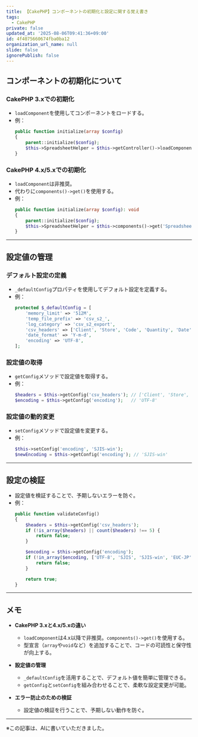 ```yaml
---
title: 【CakePHP】コンポーネントの初期化と設定に関する覚え書き
tags:
  - CakePHP
private: false
updated_at: '2025-08-06T09:41:36+09:00'
id: 4f4075660674fba0ba12
organization_url_name: null
slide: false
ignorePublish: false
---
```

## コンポーネントの初期化について

### CakePHP 3.xでの初期化
- `loadComponent`を使用してコンポーネントをロードする。
- 例：
  ```php
  public function initialize(array $config)
  {
      parent::initialize($config);
      $this->SpreadsheetHelper = $this->getController()->loadComponent('SpreadsheetHelper');
  }
  ```

### CakePHP 4.x/5.xでの初期化
- `loadComponent`は非推奨。
- 代わりに`components()->get()`を使用する。
- 例：
  ```php
  public function initialize(array $config): void
  {
      parent::initialize($config);
      $this->SpreadsheetHelper = $this->components()->get('SpreadsheetHelper');
  }
  ```

---

## 設定値の管理

### デフォルト設定の定義
- `_defaultConfig`プロパティを使用してデフォルト設定を定義する。
- 例：
  ```php
  protected $_defaultConfig = [
      'memory_limit' => '512M',
      'temp_file_prefix' => 'csv_s2_',
      'log_category' => 'csv_s2_export',
      'csv_headers' => ['Client', 'Store', 'Code', 'Quantity', 'Date'],
      'date_format' => 'Y-m-d',
      'encoding' => 'UTF-8',
  ];
  ```

### 設定値の取得
- `getConfig`メソッドで設定値を取得する。
- 例：
  ```php
  $headers = $this->getConfig('csv_headers'); // ['Client', 'Store', 'Code', 'Quantity', 'Date']
  $encoding = $this->getConfig('encoding');   // 'UTF-8'
  ```

### 設定値の動的変更
- `setConfig`メソッドで設定値を変更する。
- 例：
  ```php
  $this->setConfig('encoding', 'SJIS-win');
  $newEncoding = $this->getConfig('encoding'); // 'SJIS-win'
  ```

---

## 設定の検証

- 設定値を検証することで、予期しないエラーを防ぐ。
- 例：
  ```php
  public function validateConfig()
  {
      $headers = $this->getConfig('csv_headers');
      if (!is_array($headers) || count($headers) !== 5) {
          return false;
      }

      $encoding = $this->getConfig('encoding');
      if (!in_array($encoding, ['UTF-8', 'SJIS', 'SJIS-win', 'EUC-JP'])) {
          return false;
      }

      return true;
  }
  ```

---

## メモ
- **CakePHP 3.xと4.x/5.xの違い**  
  - `loadComponent`は4.x以降で非推奨。`components()->get()`を使用する。
  - 型宣言（`array`や`void`など）を追加することで、コードの可読性と保守性が向上する。

- **設定値の管理**  
  - `_defaultConfig`を活用することで、デフォルト値を簡単に管理できる。
  - `getConfig`と`setConfig`を組み合わせることで、柔軟な設定変更が可能。

- **エラー防止のための検証**  
  - 設定値の検証を行うことで、予期しない動作を防ぐ。

---

※この記事は、AIに書いていただきました。
